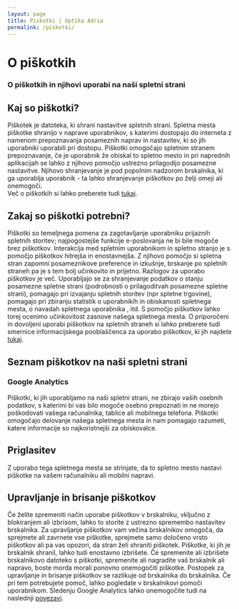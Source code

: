 ```yaml
---
layout: page
title: Piskotki | Optika Adria
permalink: /piskotki/
---
```

# O piškotkih

### O piškotkih in njihovi uporabi na naši spletni strani

## Kaj so piškotki?

Piškotek je datoteka, ki shrani nastavitve spletnih strani. Spletna mesta piškotke shranijo v naprave uporabnikov, s katerimi dostopajo do interneta z namenom prepoznavanja posameznih naprav in nastavitev, ki so jih uporabniki uporabili pri dostopu. Piškotki omogočajo spletnim stranem prepoznavanje, če je uporabnik že obiskal to spletno mesto in pri naprednih aplikacijah se lahko z njihovo pomočjo ustrezno prilagodijo posamezne nastavitve. Njihovo shranjevanje je pod popolnim nadzorom brskalnika, ki ga uporablja uporabnik - ta lahko shranjevanje piškotkov po želji omeji ali onemogoči.
<br/>
Več o piškotkih si lahko preberete tudi <a href="http://www.allaboutcookies.org/" title="" rel="nofollow">tukaj</a>.



## Zakaj so piškotki potrebni?

Piškotki so temeljnega pomena za zagotavljanje uporabniku prijaznih spletnih storitev; najpogostejše funkcije e-poslovanja ne bi bile mogoče brez piškotkov. Interakcija med spletnim uporabnikom in spletno stranjo je s pomočjo piškotkov hitrejša in enostavnejša. Z njihovo pomočjo si spletna stran zapomni posameznikove preference in izkušnje, brskanje po spletnih straneh pa je s tem bolj učinkovito in prijetno. Razlogov za uporabo piškotkov je več. Uporabljajo se za shranjevanje podatkov o stanju posamezne spletne strani (podrobnosti o prilagoditvah posamezne spletne strani), pomagajo pri izvajanju spletnih storitev (npr spletne trgovine), pomagajo pri zbiranju statistik o uporabnikih in obiskanosti spletnega mesta, o navadah spletnega uporabnika , itd. S pomočjo piškotkov lahko torej ocenimo učinkovitost zasnove našega spletnega mesta. O priporočeni in dovoljeni uporabi piškotkov na spletnih straneh si lahko preberete tudi smernice informacijskega pooblaščenca za uporabo piškotkov, ki jih najdete <a href="" title="https://www.ip-rs.si/" rel="nofollow">tukaj</a>.



## Seznam piškotkov na naši spletni strani

### Google Analytics

Piškotki, ki jih uporabljamo na naši spletni strani, ne zbirajo vaših osebnih podatkov, s katerimi bi vas bilo mogoče osebno prepoznati in ne morejo poškodovati vašega računalnika, tablice ali mobilnega telefona. Piškotki omogočajo delovanje našega spletnega mesta in nam pomagajo razumeti, katere informacije so najkoristnejši za obiskovalce.



## Priglasitev
Z uporabo tega spletnega mesta se strinjate, da to spletno mesto nastavi piškotke na vašem računalniku ali mobilni napravi.



## Upravljanje in brisanje piškotkov
Če želite spremeniti način uporabe piškotkov v brskalniku, vključno z blokiranjem ali izbrisom, lahko to storite z ustrezno spremembo nastavitev brskalnika. Za upravljanje piškotkov vam večina brskalnikov omogoča, da sprejmete ali zavrnete vse piškotke, sprejmete samo določeno vrsto piškotkov ali pa vas opozori, da stran želi shraniti piškotek. Piškotke, ki jih je brskalnik shranil, lahko tudi enostavno izbrišete. Če spremenite ali izbrišete brskalnikovo datoteko s piškotki, spremenite ali nagradite vaš brskalnik ali napravo, boste morda morali ponovno onemogočiti piškotke. Postopek za upravljanje in brisanje piškotkov se razlikuje od brskalnika do brskalnika. Če pri tem potrebujete pomoč, lahko pogledate v brskalnikovi pomoči uporabnikom. Sledenju Google Analytics lahko onemogočite tudi na naslednji
<a href="https://tools.google.com/dlpage/gaoptout" title="" rel="nofollow">povezavi</a>.
